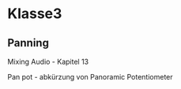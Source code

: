 # Klasse3

## Panning 

Mixing Audio - Kapitel 13

Pan pot - abkürzung von Panoramic Potentiometer

